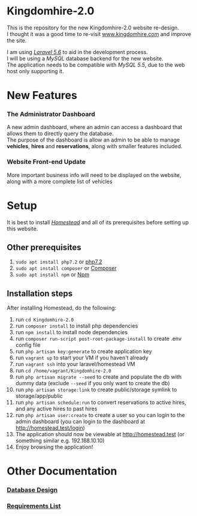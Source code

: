 # Kingdomhire-2.0
This is the repository for the new Kingdomhire-2.0 website re-design.  
I thought it was a good time to re-visit www.kingdomhire.com and improve the site.

I am using [*Laravel 5.6*](https://laravel.com/docs/5.6/installation) to aid in the development process.  
I will be using a *MySQL* database backend for the new website.  
The application needs to be compatible with *MySQL 5.5*, due to the web host only supporting it.

# New Features
### The Administrator Dashboard
  A new admin dashboard, where an admin can access a dashboard that allows them to directly query the database.  
  The purpose of the dashboard is allow an admin to be able to manage __vehicles__, __hires__ and __reservations__, along with smaller features included.
   
### Website Front-end Update 
   More important business info will need to be displayed on the website, along with a more complete list of vehicles

# Setup
It is best to install [*Homestead*](https://laravel.com/docs/5.6/homestead#installation-and-setup) and all of its prerequisites before setting up this website.

## Other prerequisites  
1. `sudo apt install php7.2` or [php7.2](https://www.php.net/downloads.php)  
1. `sudo apt install composer` or [Composer](https://getcomposer.org/)  
2. `sudo apt install npm` or [Npm](https://www.npmjs.com/get-npm)  

## Installation steps  
After installing Homestead, do the following:
  1. run `cd Kingdomhire-2.0`  
  2. run `composer install` to install php dependencies  
  3. run `npm install` to install node dependencies    
  4. run `composer run-script post-root-package-install` to create .env config file
  5. run `php artisan key:generate` to create application key
  6. run `vagrant up` to start your VM if you haven't already    
  7. run `vagrant ssh` into your laravel/homestead VM
  8. run `cd /home/vagrant/Kingdomhire-2.0`
  9. run `php artisan migrate --seed` to create and populate the db with dummy data (exclude `--seed` if you only want to create the db)
  10. run `php artisan storage:link` to create public/storage symlink to storage/app/public  
  11. run `php artisan schedule:run` to convert reservations to active hires, and any active hires to past hires  
  12. run `php artisan user:create` to create a user so you can login to the admin dashboard (you can login to the dashboard at http://homestead.test/login)  
  13. The application should now be viewable at http://homestead.test (or something similar e.g. 192.168.10.10)
  14. Enjoy browsing the application!  

# Other Documentation
### [Database Design](DATABASE.md)  
### [Requirements List](REQUIREMENTS.md)
 